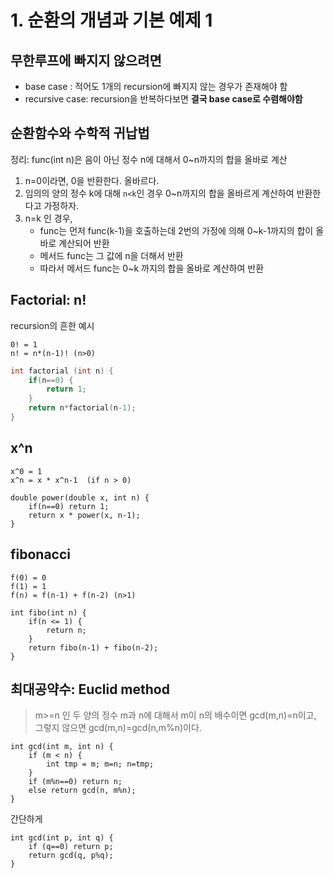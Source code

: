# 1. 순환의 개념과 기본 예제 1

## 무한루프에 빠지지 않으려면

- base case : 적어도 1개의 recursion에 빠지지 않는 경우가 존재해야 함
- recursive case: recursion을 반복하다보면 __결국 base case로 수렴해야함__

## 순환함수와 수학적 귀납법

정리: func(int n)은 음이 아닌 정수 n에 대해서 0~n까지의 합을 올바로 계산

1. n=0이라면, 0을 반환한다. 올바르다.
2. 임의의 양의 정수 k에 대해 `n<k`인 경우 0~n까지의 합을 올바르게 계산하여 반환한다고 가정하자.
3. n=k 인 경우, 
    - func는 먼저 func(k-1)을 호출하는데 2번의 가정에 의해 0~k-1까지의 합이 올바로 계산되어 반환
    - 메서드 func는 그 값에 n을 더해서 반환
    - 따라서 메서드 func는 0~k 까지의 합을 올바로 계산하여 반환

## Factorial: n!

recursion의 흔한 예시

```
0! = 1
n! = n*(n-1)! (n>0)
```

```C
int factorial (int n) {
    if(n==0) {
        return 1;
    }
    return n*factorial(n-1);
}
```

## x^n

```
x^0 = 1
x^n = x * x^n-1  (if n > 0)

double power(double x, int n) {
    if(n==0) return 1;
    return x * power(x, n-1);
}
```

## fibonacci

```
f(0) = 0
f(1) = 1
f(n) = f(n-1) + f(n-2) (n>1)

int fibo(int n) {
    if(n <= 1) {
        return n;
    }
    return fibo(n-1) + fibo(n-2);
}
```

## 최대공약수: Euclid method

> m>=n 인 두 양의 정수 m과 n에 대해서 m이 n의 배수이면
> gcd(m,n)=n이고, 그렇지 않으면 gcd(m,n)=gcd(n,m%n)이다.

```
int gcd(int m, int n) {
    if (m < n) {
        int tmp = m; m=n; n=tmp;
    }
    if (m%n==0) return n;
    else return gcd(n, m%n);
}
```

간단하게

```
int gcd(int p, int q) {
    if (q==0) return p;
    return gcd(q, p%q);
}
```